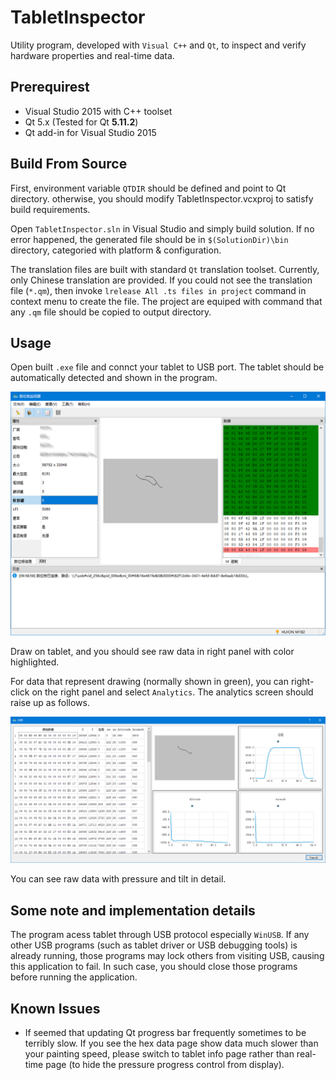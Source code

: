 # TabletInspector

Utility program, developed with `Visual C++` and `Qt`, to inspect and verify hardware properties and real-time data.

## Prerequirest

* Visual Studio 2015 with C++ toolset
* Qt 5.x (Tested for Qt **5.11.2**)
* Qt add-in for Visual Studio 2015

## Build From Source

First, environment variable `QTDIR` should be defined and point to Qt directory. otherwise, you should modify TabletInspector.vcxproj to satisfy build requirements.

Open `TabletInspector.sln` in Visual Studio and simply build solution. If no error happened, the generated file should be in `$(SolutionDir)\bin` directory, categoried with platform & configuration. 

The translation files are built with standard `Qt` translation toolset. Currently, only Chinese translation are provided. If you could not see the translation file (`*.qm`), then invoke `lrelease All .ts files in project` command in context menu to create the file. The project are equiped with command that any `.qm` file should be copied to output directory.


## Usage

Open built `.exe` file and connct your tablet to USB port. The tablet should be automatically detected and shown in the program. 

![Main screen](https://raw.githubusercontent.com/shuhari/TabletInspector/master/screenshots/main-screen.png)

Draw on tablet, and you should see raw data in right panel with color highlighted. 

For data that represent drawing (normally shown in green), you can right-click on the right panel and select `Analytics`. The analytics screen should raise up as follows.

![Analytics screen](https://raw.githubusercontent.com/shuhari/TabletInspector/master/screenshots/analytics-screen.png)

You can see raw data with pressure and tilt in detail.

## Some note and implementation details

The program acess tablet through USB protocol especially `WinUSB`. If any other USB programs (such as tablet driver or USB debugging tools) is already running, those programs may lock others from visiting USB, causing this application to fail. In such case, you should close those programs before running the application.


## Known Issues

* If seemed that updating Qt progress bar frequently sometimes to be terribly slow. If you see the hex data page show data much slower than your painting speed, please switch to tablet info page rather than real-time page (to hide the pressure progress control from display).